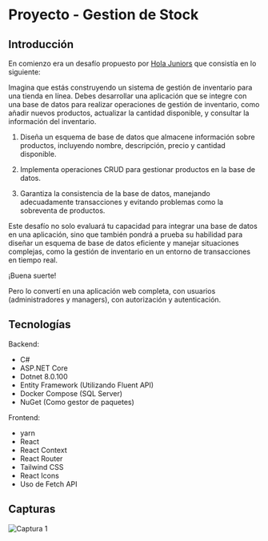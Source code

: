 # Proyecto - Gestion de Stock

## Introducción

En comienzo era un desafío propuesto por [Hola Juniors]("https://www.holajuniors.com/") que consistía en lo siguiente:

Imagina que estás construyendo un sistema de gestión de inventario para una tienda en línea. Debes desarrollar una aplicación que se integre con una base de datos para realizar operaciones de gestión de inventario, como añadir nuevos productos, actualizar la cantidad disponible, y consultar la información del inventario.

1. Diseña un esquema de base de datos que almacene información sobre productos, incluyendo nombre, descripción, precio y cantidad disponible.

2. Implementa operaciones CRUD para gestionar productos en la base de datos.

3. Garantiza la consistencia de la base de datos, manejando adecuadamente transacciones y evitando problemas como la sobreventa de productos.

Este desafío no solo evaluará tu capacidad para integrar una base de datos en una aplicación, sino que también pondrá a prueba su habilidad para diseñar un esquema de base de datos eficiente y manejar situaciones complejas, como la gestión de inventario en un entorno de transacciones en tiempo real.

¡Buena suerte!

Pero lo convertí en una aplicación web completa, con usuarios (administradores y managers), con autorización y autenticación.

## Tecnologías

Backend:

- C#
- ASP.NET Core
- Dotnet 8.0.100
- Entity Framework (Utilizando Fluent API)
- Docker Compose (SQL Server)
- NuGet (Como gestor de paquetes)

Frontend:

- yarn
- React
- React Context
- React Router
- Tailwind CSS
- React Icons
- Uso de Fetch API

## Capturas

![Captura 1]("https://drive.google.com/file/d/1_VKGL2T4eSUChpfJSyQPRZw1KEAKUsrn/view?usp=drive_link")
